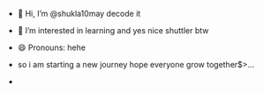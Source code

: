 - 👋 Hi, I’m @shukla10may decode it
- 👀 I’m interested in learning and yes nice shuttler btw
- 😄 Pronouns: hehe


- so i am starting a new journey hope everyone grow together$>...
- 

<!---
shukla10may/shukla10may is a ✨ special ✨ repository because its `README.md` (this file) appears on your GitHub profile.
You can click the Preview link to take a look at your changes.
--->
